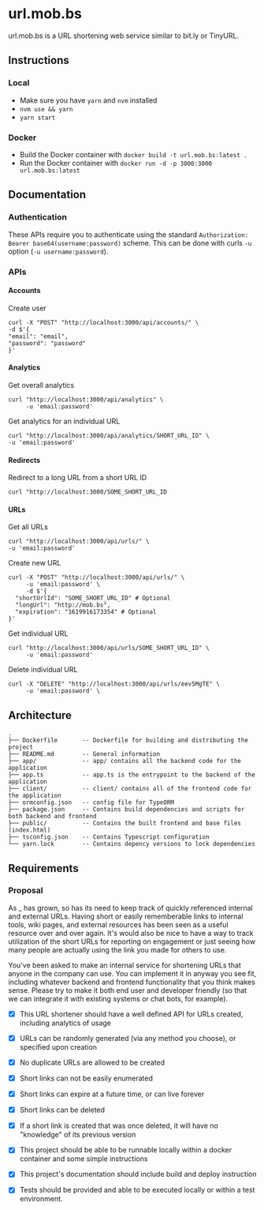# url.mob.bs

url.mob.bs is a URL shortening web service similar to bit.ly or TinyURL.	

## Instructions

### Local
- Make sure you have `yarn` and `nvm` installed
- `nvm use && yarn`
- `yarn start`

### Docker
- Build the Docker container with `docker build -t url.mob.bs:latest .`
- Run the Docker container with `docker run -d -p 3000:3000 url.mob.bs:latest`

## Documentation

### Authentication

These APIs require you to authenticate using the standard `Authorization: Bearer base64(username:password)` scheme.
This can be done with curls `-u` option (`-u username:password`).

### APIs

#### Accounts

Create user  
```
curl -X "POST" "http://localhost:3000/api/accounts/" \
-d $'{
"email": "email",
"password": "password"
}'
```

#### Analytics

Get overall analytics
```
curl "http://localhost:3000/api/analytics" \
     -u 'email:password'
```

Get analytics for an individual URL
```
curl "http://localhost:3000/api/analytics/SHORT_URL_ID" \
-u 'email:password'
```

#### Redirects

Redirect to a long URL from a short URL ID
```
curl "http://localhost:3000/SOME_SHORT_URL_ID
```

#### URLs
Get all URLs
```
curl "http://localhost:3000/api/urls/" \
-u 'email:password'
```

Create new URL
```
curl -X "POST" "http://localhost:3000/api/urls/" \
     -u 'email:password' \
     -d $'{
  "shortUrlId": "SOME_SHORT_URL_ID" # Optional
  "longUrl": "http://mob.bs",
  "expiration": "1619916173354" # Optional
}'
```

Get individual URL
```
curl "http://localhost:3000/api/urls/SOME_SHORT_URL_ID" \
     -u 'email:password'
```

Delete individual URL
```
curl -X "DELETE" "http://localhost:3000/api/urls/eev5MgTE" \
     -u 'email:password' \
```

## Architecture
```
.
├── Dockerfile       -- Dockerfile for building and distributing the project 
├── README.md        -- General information
├── app/             -- app/ contains all the backend code for the application   
├── app.ts           -- app.ts is the entrypoint to the backend of the application
├── client/          -- client/ contains all of the frontend code for the application
├── ormconfig.json   -- config file for TypeORM
├── package.json     -- Contains build dependencies and scripts for both backend and frontend
├── public/          -- Contains the built frontend and base files (index.html)
├── tsconfig.json    -- Contains Typescript configuration
└── yarn.lock        -- Contains depency versions to lock dependencies
```

## Requirements

### Proposal
As _ has grown, so has its need to keep track of quickly referenced internal and external URLs. Having short or easily rememberable links to internal tools, wiki pages, and external resources has been seen as a useful resource over and over again. It's would also be nice to have a way to track utilization of the short URLs for reporting on engagement or just seeing how many people are actually using the link you made for others to use.

You've been asked to make an internal service for shortening URLs that anyone in the company can use. You can implement it in anyway you see fit, including whatever backend and frontend functionality that you think makes sense. Please try to make it both end user and developer friendly (so that we can integrate it with existing systems or chat bots, for example).

- [x] This URL shortener should have a well defined API for URLs created, including analytics of usage

- [x] URLs can be randomly generated (via any method you choose), or specified upon creation

- [x] No duplicate URLs are allowed to be created

- [x] Short links can not be easily enumerated

- [x] Short links can expire at a future time, or can live forever

- [x] Short links can be deleted

- [x] If a short link is created that was once deleted, it will have no "knowledge" of its previous version

- [x] This project should be able to be runnable locally within a docker container and some simple instructions

- [x] This project's documentation should include build and deploy instruction

- [x] Tests should be provided and able to be executed locally or within a test environment.

